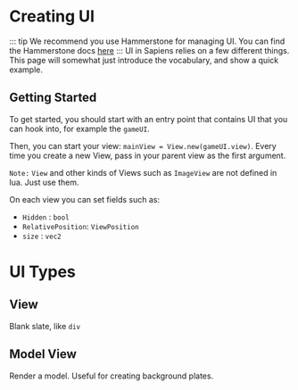 # Creating UI
::: tip
We recommend you use Hammerstone for managing UI. You can find the Hammerstone docs [here](../hammerstone/ui-manager.md)
:::
UI in Sapiens relies on a few different things. This page will somewhat just introduce the vocabulary, and show a quick example.

## Getting Started

To get started, you should start with an entry point that contains UI that you can hook into, for example the `gameUI`.

Then, you can start your view: `mainView = View.new(gameUI.view)`. Every time you create a new View, pass in your parent view as the first argument.

`Note:` `View` and other kinds of Views such as `ImageView` are not defined in lua. Just use them.

On each view you can set fields such as:
 - `Hidden` : `bool`
 - `RelativePosition`: `ViewPosition`
 - `size` : `vec2`

# UI Types

## View

Blank slate, like `div`

## Model View

Render a model. Useful for creating background plates.




